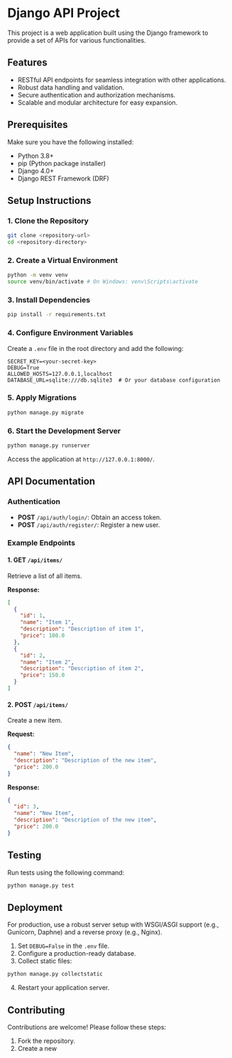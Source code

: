 # Django API Project

This project is a web application built using the Django framework to provide a set of APIs for various functionalities.

## Features

- RESTful API endpoints for seamless integration with other applications.
- Robust data handling and validation.
- Secure authentication and authorization mechanisms.
- Scalable and modular architecture for easy expansion.

## Prerequisites

Make sure you have the following installed:

- Python 3.8+
- pip (Python package installer)
- Django 4.0+
- Django REST Framework (DRF)

## Setup Instructions

### 1. Clone the Repository

```bash
git clone <repository-url>
cd <repository-directory>
```

### 2. Create a Virtual Environment

```bash
python -m venv venv
source venv/bin/activate # On Windows: venv\Scripts\activate
```

### 3. Install Dependencies

```bash
pip install -r requirements.txt
```

### 4. Configure Environment Variables

Create a `.env` file in the root directory and add the following:

```
SECRET_KEY=<your-secret-key>
DEBUG=True
ALLOWED_HOSTS=127.0.0.1,localhost
DATABASE_URL=sqlite:///db.sqlite3  # Or your database configuration
```

### 5. Apply Migrations

```bash
python manage.py migrate
```

### 6. Start the Development Server

```bash
python manage.py runserver
```

Access the application at `http://127.0.0.1:8000/`.

## API Documentation

### Authentication
- **POST** `/api/auth/login/`: Obtain an access token.
- **POST** `/api/auth/register/`: Register a new user.

### Example Endpoints

#### 1. GET `/api/items/`
Retrieve a list of all items.

**Response:**
```json
[
  {
    "id": 1,
    "name": "Item 1",
    "description": "Description of item 1",
    "price": 100.0
  },
  {
    "id": 2,
    "name": "Item 2",
    "description": "Description of item 2",
    "price": 150.0
  }
]
```

#### 2. POST `/api/items/`
Create a new item.

**Request:**
```json
{
  "name": "New Item",
  "description": "Description of the new item",
  "price": 200.0
}
```

**Response:**
```json
{
  "id": 3,
  "name": "New Item",
  "description": "Description of the new item",
  "price": 200.0
}
```

## Testing

Run tests using the following command:

```bash
python manage.py test
```

## Deployment

For production, use a robust server setup with WSGI/ASGI support (e.g., Gunicorn, Daphne) and a reverse proxy (e.g., Nginx).

1. Set `DEBUG=False` in the `.env` file.
2. Configure a production-ready database.
3. Collect static files:

```bash
python manage.py collectstatic
```

4. Restart your application server.

## Contributing

Contributions are welcome! Please follow these steps:

1. Fork the repository.
2. Create a new